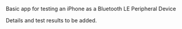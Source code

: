 Basic app for testing an iPhone as a Bluetooth LE Peripheral Device

Details and test results to be added.

